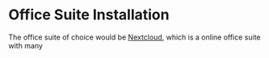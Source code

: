 # Office Suite Installation

The office suite of choice would be [Nextcloud](), which is a online office suite with many
